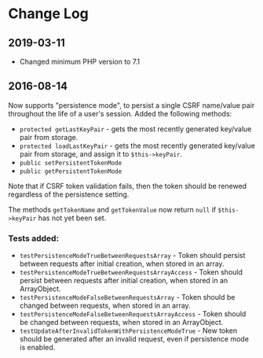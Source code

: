 # Change Log

## 2019-03-11

- Changed minimum PHP version to 7.1

## 2016-08-14

Now supports "persistence mode", to persist a single CSRF name/value pair throughout the life of a user's session.  Added the following methods:

- `protected getLastKeyPair` - gets the most recently generated key/value pair from storage.
- `protected loadLastKeyPair` - gets the most recently generated key/value pair from storage, and assign it to `$this->keyPair`.
- `public setPersistentTokenMode`
- `public getPersistentTokenMode`

Note that if CSRF token validation fails, then the token should be renewed regardless of the persistence setting.

The methods `getTokenName` and `getTokenValue` now return `null` if `$this->keyPair` has not yet been set.

### Tests added:

- `testPersistenceModeTrueBetweenRequestsArray` - Token should persist between requests after initial creation, when stored in an array.
- `testPersistenceModeTrueBetweenRequestsArrayAccess` - Token should persist between requests after initial creation, when stored in an ArrayObject.
- `testPersistenceModeFalseBetweenRequestsArray` - Token should be changed between requests, when stored in an array.
- `testPersistenceModeFalseBetweenRequestsArrayAccess` - Token should be changed between requests, when stored in an ArrayObject.
- `testUpdateAfterInvalidTokenWithPersistenceModeTrue` - New token should be generated after an invalid request, even if persistence mode is enabled.